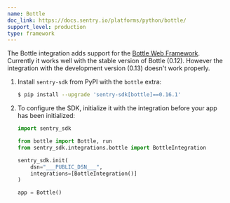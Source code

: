 ```yaml
---
name: Bottle
doc_link: https://docs.sentry.io/platforms/python/bottle/
support_level: production
type: framework
---
```

The Bottle integration adds support for the [Bottle Web Framework](https://bottlepy.org/).
Currently it works well with the stable version of Bottle (0.12).
However the integration with the development version (0.13) doesn't work properly.

1. Install `sentry-sdk` from PyPI with the `bottle` extra:

    ```bash
    $ pip install --upgrade 'sentry-sdk[bottle]==0.16.1'
    ```

2.  To configure the SDK, initialize it with the integration before your app has been initialized:

    ```python
    import sentry_sdk

    from bottle import Bottle, run
    from sentry_sdk.integrations.bottle import BottleIntegration

    sentry_sdk.init(
        dsn="___PUBLIC_DSN___",
        integrations=[BottleIntegration()]
    )

    app = Bottle()
    ```

<!-- TODO-ADD-VERIFICATION-EXAMPLE -->
